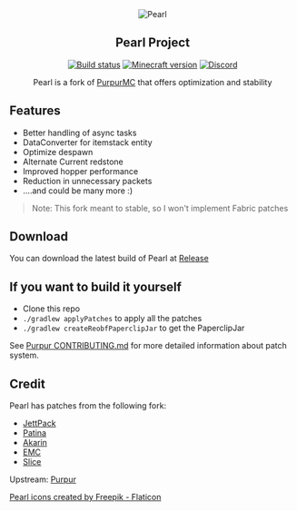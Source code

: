 <div align="center">
<img src="https://i.imgur.com/ZgcOdsN.png" alt="Pearl">
  
## Pearl Project

[![Build status](https://img.shields.io/github/workflow/status/minhh2792/Pearl/build?event=push&logo=github)](https://github.com/minhh2792/Pearl/actions)
[![Minecraft version](https://img.shields.io/static/v1?label=Minecraft&message=1.18.2&color=green&logo=java)](https://www.minecraft.net/en-us/article/minecraft-java-edition-1-18-2)
[![Discord](https://img.shields.io/discord/951410587030667294.svg?label=&logo=discord&logoColor=ffffff&color=7389D8&labelColor=6A7EC2)](https://discord.gg/ZFAtK5Mx9w)
  
Pearl is a fork of [PurpurMC](https://github.com/PurpurMC/Purpur) that offers optimization and stability
  
</div>

## Features

* Better handling of async tasks
* DataConverter for itemstack entity
* Optimize despawn
* Alternate Current redstone
* Improved hopper performance
* Reduction in unnecessary packets
* ....and could be many more :)

> Note: This fork meant to stable, so I won't implement Fabric patches

## Download

You can download the latest build of Pearl at [Release](https://github.com/minhh2792/Pearl/releases)

## If you want to build it yourself

* Clone this repo
* `./gradlew applyPatches` to apply all the patches
* `./gradlew createReobfPaperclipJar` to get the PaperclipJar

See [Purpur CONTRIBUTING.md](https://github.com/PurpurMC/Purpur/blob/ver/1.18.2/CONTRIBUTING.md) for more detailed information about patch system.

## Credit

Pearl has patches from the following fork:

* [JettPack](https://gitlab.com/Titaniumtown/JettPack)
* [Patina](https://github.com/PatinaMC/Patina)
* [Akarin](https://github.com/Akarin-project/Akarin)
* [EMC](https://github.com/starlis/empirecraft)
* [Slice](https://github.com/Cryptite/Slice)

Upstream: [Purpur](https://github.com/PurpurMC/Purpur)

<a href="https://www.flaticon.com/free-icons/pearl" title="pearl icons">Pearl icons created by Freepik - Flaticon</a>
